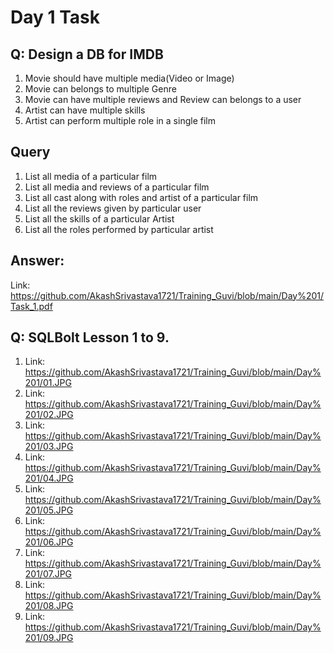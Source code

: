 # Day 1 Task

## Q: Design a DB for IMDB
1. Movie should have multiple media(Video or Image)
2. Movie can belongs to multiple Genre
3. Movie can have multiple reviews and Review can belongs to a user
4. Artist can have multiple skills
5. Artist can perform multiple role in a single film

## Query
1. List all media of a particular film
2. List all media and reviews of a particular film
3. List all cast along with roles and artist of a particular film
4. List all the reviews given by particular user
5. List all the skills of a particular Artist
6. List all the roles performed by particular artist

## Answer: 

Link: https://github.com/AkashSrivastava1721/Training_Guvi/blob/main/Day%201/Task_1.pdf


## Q: SQLBolt Lesson 1 to 9.

1. Link: https://github.com/AkashSrivastava1721/Training_Guvi/blob/main/Day%201/01.JPG
2. Link: https://github.com/AkashSrivastava1721/Training_Guvi/blob/main/Day%201/02.JPG
3. Link: https://github.com/AkashSrivastava1721/Training_Guvi/blob/main/Day%201/03.JPG
4. Link: https://github.com/AkashSrivastava1721/Training_Guvi/blob/main/Day%201/04.JPG
5. Link: https://github.com/AkashSrivastava1721/Training_Guvi/blob/main/Day%201/05.JPG
6. Link: https://github.com/AkashSrivastava1721/Training_Guvi/blob/main/Day%201/06.JPG
7. Link: https://github.com/AkashSrivastava1721/Training_Guvi/blob/main/Day%201/07.JPG
8. Link: https://github.com/AkashSrivastava1721/Training_Guvi/blob/main/Day%201/08.JPG
9. Link: https://github.com/AkashSrivastava1721/Training_Guvi/blob/main/Day%201/09.JPG
